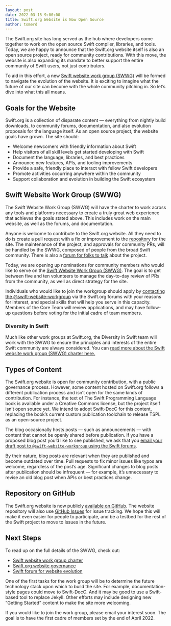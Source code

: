 ```yaml
---
layout: post
date: 2022-03-15 9:00:00
title: Swift.org Website is Now Open Source
author: tomerd
---
```


The Swift.org site has long served as the hub where developers come together to work on the open source Swift compiler, libraries, and tools.
Today, we are happy to announce that the Swift.org website itself is also an open source project, ready for community contributions.
With this move, the website is also expanding its mandate to better support the entire community of Swift users, not just contributors.

To aid in this effort, a new [Swift website work group (SWWG)](/website-workgroup) will be formed to navigate the evolution of the website.
It is exciting to imagine what the future of our site can become with the whole community pitching in. So let’s dive into what this all means.


## Goals for the Website

Swift.org is a collection of disparate content — everything from nightly build downloads, to community forums, documentation, and also evolution proposals for the language itself.
As an open source project, the website goals have grown. The site should:

* Welcome newcomers with friendly information about Swift
* Help visitors of all skill levels get started developing with Swift
* Document the language, libraries, and best practices
* Announce new features, APIs, and tooling improvements
* Provide a safe, friendly place to interact with fellow Swift developers
* Promote activities occurring anywhere within the community
* Support collaboration and evolution in building the Swift ecosystem

## Swift Website Work Group (SWWG)

The Swift Website Work Group (SWWG) will have the charter to work across any tools and platforms necessary to create a truly great web experience that achieves the goals stated above.
This includes work on the main website, as well as the forums, and documentation.

Anyone is welcome to contribute to the Swift.org website. All they need to do is create a pull request with a fix or improvement to the [repository](https://github.com/apple/swift-org-website/) for the site.
The maintenance of the project, and approvals for community PRs, will be handled by the SWWG, composed of people from the broad Swift community.
There is also a [forum for folks to talk](https://forums.swift.org/c/swift-website) about the project.

Today, we are opening up nominations for community members who would like to serve on the [Swift Website Work Group (SWWG)](/website-workgroup).
The goal is to get between five and ten volunteers to manage the day-to-day review of PRs from the community, as well as direct strategy for the site.

Individuals who would like to join the workgroup should apply by [contacting the @swift-website-workgroup](https://forums.swift.org/new-message?groupname=swift-website-workgroup) via the Swift.org forums with your reasons for interest, and special skills that will help you serve in this capacity.
Members of the Core Team will review applications, and may have follow-up questions before voting for the initial cadre of team members.


### Diversity in Swift

Much like other work groups at Swift.org, the Diversity in Swift team will work with the SWWG to ensure the principles and interests of the entire Swift community are always considered. You can [read more about the Swift website work group (SWWG) charter here.](/website-workgroup)


## Types of Content

The Swift.org website is open for community contribution, with a public governance process.
However, some content hosted on Swift.org follows a different publication process and isn’t open for the same kinds of contribution.
For instance, the text of The Swift Programming Language book is available under a Creative Commons license, but the project itself isn’t open source yet.
We intend to adopt Swift-DocC for this content, replacing the book’s current custom publication toolchain to release TSPL as an open-source project.

The blog occasionally hosts posts — such as announcements — with content that cannot be openly shared before publication.
If you have a proposed blog post you’d like to see published, we ask that you [email your draft post to `@swift-website-workgroup` using the Swift forums](https://forums.swift.org/new-message?groupname=swift-website-workgroup).

By their nature, blog posts are relevant when they are published and become outdated over time.
Pull requests to fix minor issues like typos are welcome, regardless of the post’s age.
Significant changes to blog posts after publication should be infrequent — for example, it’s unnecessary to revise an old blog post when APIs or best practices change.


## Repository on GitHub

The Swift.org website is now publicly [available on GitHub](https://github.com/apple/swift-org-website/).
The website repository will also use [GitHub Issues](https://github.com/apple/swift-org-website/issues) for issue tracking.
We hope this will make it even easier for people to participate, and be a testbed for the rest of the Swift project to move to Issues in the future.


## Next Steps

To read up on the full details of the SWWG, check out:

* [Swift website work group charter](/website-workgroup)
* [Swift.org website governance](/website-governance)
* [Swift forum for website evolution](https://forums.swift.org/c/swift-website)


One of the first tasks for the work group will be to determine the future technology stack upon which to build the site.
For example, documentation-style pages could move to Swift-DocC. And it may be good to use a Swift-based tool to replace Jekyll.
Other efforts may include designing new “Getting Started” content to make the site more welcoming.

If you would like to join the work group, please email your interest soon.
The goal is to have the first cadre of members set by the end of April 2022.
